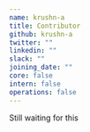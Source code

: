 ```yaml
---
name: krushn-a
title: Contributor
github: krushn-a
twitter: ""
linkedin: ""
slack: ""
joining_date: ""
core: false
intern: false
operations: false
---
```


Still waiting for this
